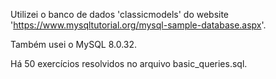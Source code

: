 Utilizei o banco de dados 'classicmodels' do website 'https://www.mysqltutorial.org/mysql-sample-database.aspx'.

Também usei o MySQL 8.0.32.

Há 50 exercícios resolvidos no arquivo basic_queries.sql.
